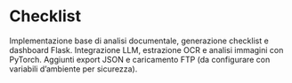 # Checklist
Implementazione base di analisi documentale, generazione checklist e dashboard Flask. Integrazione LLM, estrazione OCR e analisi immagini con PyTorch. Aggiunti export JSON e caricamento FTP (da configurare con variabili d’ambiente per sicurezza).
